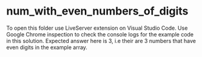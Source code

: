 # num_with_even_numbers_of_digits
To open this folder use LiveServer extension on Visual Studio Code.
Use Google Chrome inspection to check the console logs for the example code in this solution.
Expected answer here is 3, i.e their are 3 numbers that have even digits in the example array.